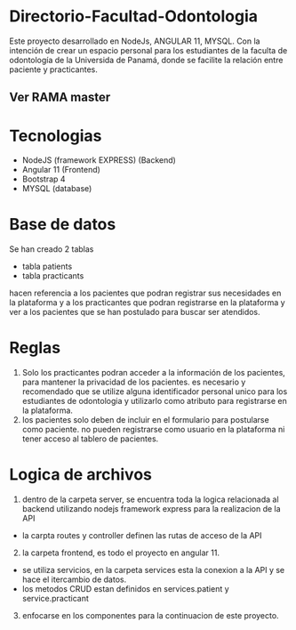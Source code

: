 # Directorio-Facultad-Odontologia
Este proyecto desarrollado en NodeJs, ANGULAR 11, MYSQL. Con la intención de crear un espacio personal para los estudiantes de la faculta de odontología de la Universida de Panamá, donde se facilite la relación entre paciente y practicantes.

## Ver RAMA master

# Tecnologias
 - NodeJS (framework EXPRESS) (Backend)
 - Angular 11 (Frontend) 
 - Bootstrap 4
 - MYSQL (database)

# Base de datos
Se han creado 2 tablas 
- tabla patients
- tabla practicants

hacen referencia a los pacientes que podran registrar sus necesidades en la plataforma y a los practicantes que podran registrarse en la plataforma y ver a los pacientes que se han postulado para buscar ser atendidos.

# Reglas
1. Solo los practicantes podran acceder a la información de los pacientes, para mantener la privacidad de los pacientes. es necesario y recomendado que se utilize alguna identificador personal unico para los estudiantes de odontologia y utilizarlo como atributo para registrarse en la plataforma.
2. los pacientes solo deben de incluir en el formulario para postularse como paciente. no pueden registrarse como usuario en la plataforma ni tener acceso al tablero de pacientes.

# Logica de archivos
1. dentro de la carpeta server, se encuentra toda la logica relacionada al backend utilizando nodejs framework express para la realizacion de la API
  - la carpta routes y controller definen las rutas de acceso de la API

2. la carpeta frontend, es todo el proyecto en angular 11.
  - se utiliza servicios, en la carpeta services esta la conexion a la API y se hace el itercambio de datos.
  - los metodos CRUD estan definidos en services.patient y service.practicant

3. enfocarse en los componentes para la continuacion de este proyecto.
